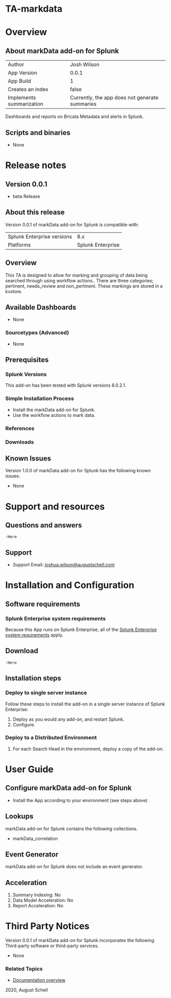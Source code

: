 # TA-markdata

# Overview

## About markData add-on for Splunk

|                          |                                                |
| ------------------------ | ---------------------------------------------- |
| Author                   | Josh Wilson                                   |
| App Version              | 0.0.1                                          |
| App Build                | 1                                             |
| Creates an index         | false                                          |
| Implements summarization | Currently, the app does not generate summaries |

Dashboards and reports on Bricata Metadata and alerts in Splunk.

## Scripts and binaries

  - None

# Release notes

## Version 0.0.1

  - beta Release

## About this release

Version 0.0.1 of markData add-on for Splunk is compatible with:

|                            |                   |
| -------------------------- | ----------------- |
| Splunk Enterprise versions | 8.x          |
| Platforms                  | Splunk Enterprise |

## Overview

This TA is designed to allow for marking and grouping of data being searched through using workflow actions..  There are three categories; pertinent, needs_review and non_pertinent.  These markings are stored in a kvstore.

## Available Dashboards

  - None

### Sourcetypes (Advanced)

  - None

## Prerequisites

### Splunk Versions

This add-on has been tested with Splunk versions 8.0.2.1. 


### Simple Installation Process


  - Install the markData add-on for Splunk.
  - Use the workflow actions to mark data.

### References



### Downloads



## Known Issues

Version 1.0.0 of markData add-on for Splunk has the following known issues:

  - None

# Support and resources

## Questions and answers

    -Here

## Support

  - Support Email: joshua.wilson@augustschell.com

# Installation and Configuration

## Software requirements

### Splunk Enterprise system requirements

Because this App runs on Splunk Enterprise, all of the [Splunk Enterprise system requirements](https://docs.splunk.com/Documentation/Splunk/latest/Installation/Systemrequirements) apply.

## Download

    -Here

## Installation steps

### Deploy to single server instance

Follow these steps to install the add-on in a single server instance of Splunk Enterprise:

1.  Deploy as you would any add-on, and restart Splunk.
2.  Configure.


### Deploy to a Distributed Environment

1.  For each Search Head in the environment, deploy a copy of the add-on.

# User Guide

## Configure markData add-on for Splunk

  - Install the App according to your environment (see steps above)

## Lookups

markData add-on for Splunk contains the following collections.

  - markData_correlation

## Event Generator

markData add-on for Splunk does not include an event generator.

## Acceleration

1.  Summary Indexing: No
2.  Data Model Acceleration: No
3.  Report Acceleration: No

# Third Party Notices

Version 0.0.1 of markData add-on for Splunk incorporates the following Third-party software or third-party services.

  - None

### Related Topics

  - [Documentation overview](index.html#document-index)

2020, August Schell
